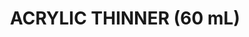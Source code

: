 ---
title: "ACRYLIC THINNER (60 mL)"
price: "TBA"
desc: "Opis nije dostupan"
img_path: "/assets/img/A.MIG-2000.jpg"
brand: AMMO
available: true
cat: "acrylics"
subcat: "ACRYLIC AUXILIARY PRODUCTS"
subsubcat: "SS"
---